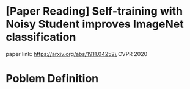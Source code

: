 # [Paper Reading] Self-training with Noisy Student improves ImageNet classification

paper link: https://arxiv.org/abs/1911.04252\
CVPR 2020

# Poblem Definition